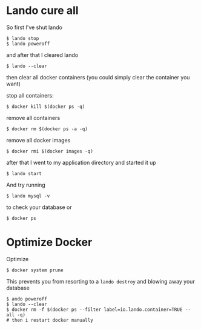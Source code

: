 # Lando cure all

So first I've shut lando

```shell
$ lando stop
$ lando poweroff
```

and after that I cleared lando

```shell
$ lando --clear
```
then clear all docker containers (you could simply clear the container you want)

stop all containers:

```shell
$ docker kill $(docker ps -q)
```

remove all containers
```shell
$ docker rm $(docker ps -a -q)
```

remove all docker images

```shell
$ docker rmi $(docker images -q)
```

after that I went to my application directory and started it up

```shell
$ lando start
```

And try running 

```shell
$ lando mysql -v
```

to check your database or 

```shell
$ docker ps
```

# Optimize Docker

Optimize

```
$ docker system prune
```

This prevents you from resorting to a `lando destroy` and blowing away your database

```
$ ando poweroff
$ lando --clear
$ docker rm -f $(docker ps --filter label=io.lando.container=TRUE --all -q)
# then i restart docker manually
```



